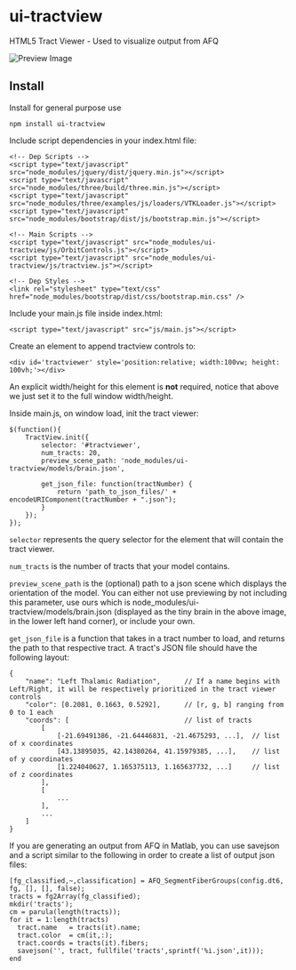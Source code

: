 # ui-tractview
HTML5 Tract Viewer - Used to visualize output from AFQ

![Preview Image](https://raw.githubusercontent.com/stevengeeky/ui-tractview/modular/images/preview.png)

## Install

Install for general purpose use

```
npm install ui-tractview
```

Include script dependencies in your index.html file:

```
<!-- Dep Scripts -->
<script type="text/javascript" src="node_modules/jquery/dist/jquery.min.js"></script>
<script type="text/javascript" src="node_modules/three/build/three.min.js"></script>
<script type="text/javascript" src="node_modules/three/examples/js/loaders/VTKLoader.js"></script>
<script type="text/javascript" src="node_modules/bootstrap/dist/js/bootstrap.min.js"></script>

<!-- Main Scripts -->
<script type="text/javascript" src="node_modules/ui-tractview/js/OrbitControls.js"></script>
<script type="text/javascript" src="node_modules/ui-tractview/js/tractview.js"></script>

<!-- Dep Styles -->
<link rel="stylesheet" type="text/css" href="node_modules/bootstrap/dist/css/bootstrap.min.css" />
```

Include your main.js file inside index.html:

`<script type="text/javascript" src="js/main.js"></script>`

Create an element to append tractview controls to:

`<div id='tractviewer' style='position:relative; width:100vw; height: 100vh;'></div>`

An explicit width/height for this element is **not** required, notice that above we just set it to the full window width/height.

Inside main.js, on window load, init the tract viewer:

```
$(function(){
    TractView.init({
        selector: '#tractviewer',
        num_tracts: 20,
        preview_scene_path: 'node_modules/ui-tractview/models/brain.json',
        
        get_json_file: function(tractNumber) {
            return 'path_to_json_files/' + encodeURIComponent(tractNumber + ".json");
        }
    });
});
```

`selector` represents the query selector for the element that will contain the tract viewer.

`num_tracts` is the number of tracts that your model contains.

`preview_scene_path` is the (optional) path to a json scene which displays the orientation of the model. You can either not use previewing by not including this parameter, use ours which is node_modules/ui-tractview/models/brain.json (displayed as the tiny brain in the above image, in the lower left hand corner), or include your own.

`get_json_file` is a function that takes in a tract number to load, and returns the path to that respective tract. A tract's JSON file should have the following layout:

```
{
    "name": "Left Thalamic Radiation",      // If a name begins with Left/Right, it will be respectively prioritized in the tract viewer controls
    "color": [0.2081, 0.1663, 0.5292],      // [r, g, b] ranging from 0 to 1 each
    "coords": [                             // list of tracts
        [
            [-21.69491386, -21.64446831, -21.4675293, ...],  // list of x coordinates
            [43.13895035, 42.14380264, 41.15979385, ...],    // list of y coordinates
            [1.224040627, 1.165375113, 1.165637732, ...]     // list of z coordinates
        ],
        [
            ...
        ],
        ...
    ]
}
```

If you are generating an output from AFQ in Matlab, you can use savejson and a script similar to the following in order to create a list of output json files:

```
[fg_classified,~,classification] = AFQ_SegmentFiberGroups(config.dt6, fg, [], [], false);
tracts = fg2Array(fg_classified);
mkdir('tracts');
cm = parula(length(tracts));
for it = 1:length(tracts)
  tract.name   = tracts(it).name;
  tract.color  = cm(it,:);
  tract.coords = tracts(it).fibers;
  savejson('', tract, fullfile('tracts',sprintf('%i.json',it)));
end
```